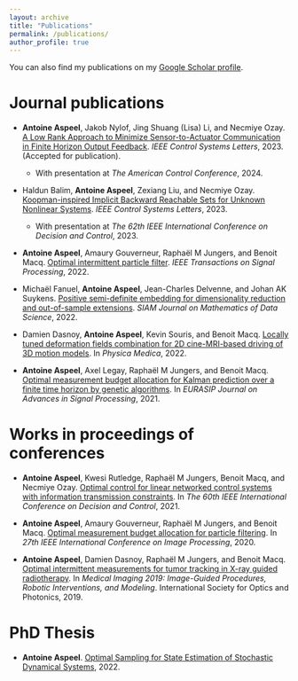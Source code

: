 ```yaml
---
layout: archive
title: "Publications"
permalink: /publications/
author_profile: true
---
```



You can also find my publications on my [Google Scholar profile](https://scholar.google.com/citations?user=EDDQMfgAAAAJ&hl=fr&oi=sra).

# Journal publications

* **Antoine Aspeel**, Jakob Nylof, Jing Shuang (Lisa) Li, and Necmiye Ozay. [A Low Rank Approach to Minimize Sensor-to-Actuator Communication in Finite Horizon Output Feedback](https://arxiv.org/pdf/2311.08998.pdf). _IEEE Control Systems Letters_, 2023. (Accepted for publication).
  * With presentation at _The American Control Conference_, 2024.

* Haldun Balim, **Antoine Aspeel**, Zexiang Liu, and Necmiye Ozay. [Koopman-inspired Implicit Backward Reachable Sets for Unknown Nonlinear Systems](https://arxiv.org/pdf/2306.07113.pdf). _IEEE Control Systems Letters_, 2023.
  * With presentation at _The 62th IEEE International Conference on Decision and Control_, 2023.

* **Antoine Aspeel**, Amaury Gouverneur, Raphaël M Jungers, and Benoit Macq. [Optimal intermittent particle filter](https://arxiv.org/pdf/2204.06265.pdf). _IEEE Transactions on Signal Processing_, 2022.

* Michaël Fanuel, **Antoine Aspeel**, Jean-Charles Delvenne, and Johan AK Suykens. [Positive semi-definite embedding for dimensionality reduction and out-of-sample extensions](https://epubs.siam.org/doi/10.1137/20M1370653). _SIAM Journal on Mathematics of Data Science_, 2022.

* Damien Dasnoy, **Antoine Aspeel**, Kevin Souris, and Benoit Macq. [Locally tuned deformation fields combination for 2D cine-MRI-based driving of 3D motion models](https://www.sciencedirect.com/science/article/abs/pii/S112017972100363X). In _Physica Medica_, 2022.

* **Antoine Aspeel**, Axel Legay, Raphaël M Jungers, and Benoit Macq. [Optimal measurement budget allocation for Kalman prediction over a finite time horizon by genetic algorithms](https://asp-eurasipjournals.springeropen.com/articles/10.1186/s13634-021-00732-8). In _EURASIP Journal on Advances in Signal Processing_, 2021.


# Works in proceedings of conferences

* **Antoine Aspeel**, Kwesi Rutledge, Raphaël M Jungers, Benoit Macq, and Necmiye Ozay. [Optimal control for linear networked control systems with information transmission constraints](https://ieeexplore.ieee.org/document/9683476). In _The 60th IEEE International Conference on Decision and Control_, 2021.

* **Antoine Aspeel**, Amaury Gouverneur, Raphaël M Jungers, and Benoit Macq. [Optimal measurement budget allocation for particle filtering](https://ieeexplore.ieee.org/document/9190702). In _27th IEEE International Conference on Image Processing_, 2020.

* **Antoine Aspeel**, Damien Dasnoy, Raphaël M Jungers, and Benoit Macq. [Optimal intermittent measurements for tumor tracking in X-ray guided radiotherapy](https://arxiv.org/pdf/1903.08990.pdf). In _Medical Imaging 2019: Image-Guided Procedures, Robotic Interventions, and Modeling_. International Society for Optics and Photonics, 2019.

# PhD Thesis

* **Antoine Aspeel**. [Optimal Sampling for State Estimation of Stochastic Dynamical Systems](https://dial.uclouvain.be/pr/boreal/object/boreal%3A264180/datastream/PDF_01/view), 2022.